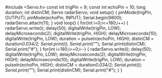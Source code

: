 #include <Servo.h>
const int trigPin = 9;
const int echoPin = 10;
long duration;
int distinCM;
Servo radarServo;
void setup() 
{
pinMode(trigPin, OUTPUT);
pinMode(echoPin, INPUT);
Serial.begin(9600);
radarServo.attach(11);
}
void loop() 
{
for(int i=0;i<=180;i++)
{
radarServo.write(i);
delay(50);
digitalWrite(trigPin, LOW); 
delayMicroseconds(2);
digitalWrite(trigPin, HIGH); 
delayMicroseconds(10);
digitalWrite(trigPin, LOW);
duration = pulseIn(echoPin, HIGH);
distinCM = duration*0.034/2;
Serial.print(i);
Serial.print("*");
Serial.print(distinCM);
Serial.print("#");
}
for(int i=180;i>=0;i--)
{
radarServo.write(i);
delay(50);
digitalWrite(trigPin, LOW); 
delayMicroseconds(2);
digitalWrite(trigPin, HIGH); 
delayMicroseconds(10);
digitalWrite(trigPin, LOW);
duration = pulseIn(echoPin, HIGH);
distinCM = duration*0.034/2;
Serial.print(i);
Serial.print("*");
Serial.print(distinCM);
Serial.print("#");
}
}
